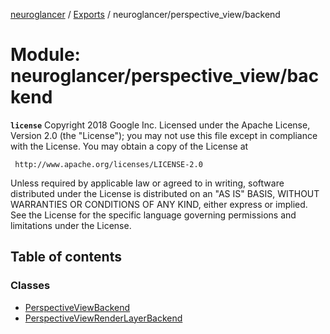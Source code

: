 [neuroglancer](../README.md) / [Exports](../modules.md) / neuroglancer/perspective\_view/backend

# Module: neuroglancer/perspective\_view/backend

**`license`**
Copyright 2018 Google Inc.
Licensed under the Apache License, Version 2.0 (the "License");
you may not use this file except in compliance with the License.
You may obtain a copy of the License at

     http://www.apache.org/licenses/LICENSE-2.0

Unless required by applicable law or agreed to in writing, software
distributed under the License is distributed on an "AS IS" BASIS,
WITHOUT WARRANTIES OR CONDITIONS OF ANY KIND, either express or implied.
See the License for the specific language governing permissions and
limitations under the License.

## Table of contents

### Classes

- [PerspectiveViewBackend](../classes/neuroglancer_perspective_view_backend.PerspectiveViewBackend.md)
- [PerspectiveViewRenderLayerBackend](../classes/neuroglancer_perspective_view_backend.PerspectiveViewRenderLayerBackend.md)
